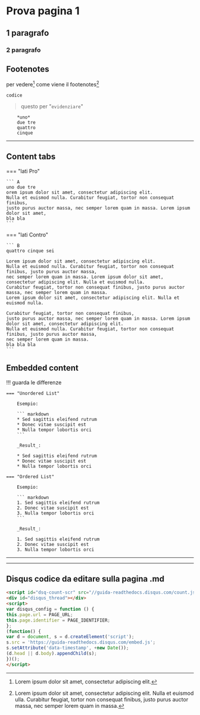 # Prova pagina 1

## 1 paragrafo

### 2 paragrafo

## Footenotes

per vedere[^1] come viene il footenotes[^2]

[^1]: Lorem ipsum dolor sit amet, consectetur adipiscing elit.

[^2]: Lorem ipsum dolor sit amet, consectetur adipiscing elit. Nulla et euismod ulla. Curabitur feugiat, tortor non consequat finibus, justo purus auctor massa, nec semper lorem quam in massa.


   
`codice`

   
> questo per "`evidenziare`"
   ```  
       *uno*
       due tre 
       quattro
       cinque
   ```

---
   
## Content tabs
   
=== "lati Pro"

    ``` A
    uno due tre
    orem ipsum dolor sit amet, consectetur adipiscing elit. 
    Nulla et euismod nulla. Curabitur feugiat, tortor non consequat finibus, 
    justo purus auctor massa, nec semper lorem quam in massa. Lorem ipsum dolor sit amet,
    bla bla
    ```

=== "lati Contro"

    ``` B
    quattro cinque sei
  
    Lorem ipsum dolor sit amet, consectetur adipiscing elit. 
    Nulla et euismod nulla. Curabitur feugiat, tortor non consequat finibus, justo purus auctor massa, 
    nec semper lorem quam in massa. Lorem ipsum dolor sit amet, consectetur adipiscing elit. Nulla et euismod nulla. 
    Curabitur feugiat, tortor non consequat finibus, justo purus auctor massa, nec semper lorem quam in massa. 
    Lorem ipsum dolor sit amet, consectetur adipiscing elit. Nulla et euismod nulla. 
    
    Curabitur feugiat, tortor non consequat finibus, 
    justo purus auctor massa, nec semper lorem quam in massa. Lorem ipsum dolor sit amet, consectetur adipiscing elit. 
    Nulla et euismod nulla. Curabitur feugiat, tortor non consequat finibus, justo purus auctor massa, 
    nec semper lorem quam in massa. 
    bla bla bla
    ```

   
## Embedded content
   
!!! guarda le differenze

    === "Unordered List"

        Esempio:

        ``` markdown
        * Sed sagittis eleifend rutrum
        * Donec vitae suscipit est
        * Nulla tempor lobortis orci
        ```

        _Result_:

        * Sed sagittis eleifend rutrum
        * Donec vitae suscipit est
        * Nulla tempor lobortis orci

    === "Ordered List"

        Esempio:

        ``` markdown
        1. Sed sagittis eleifend rutrum
        2. Donec vitae suscipit est
        3. Nulla tempor lobortis orci
        ```

        _Result_:

        1. Sed sagittis eleifend rutrum
        2. Donec vitae suscipit est
        3. Nulla tempor lobortis orci

   
---
   
---
   
## Disqus codice da editare sulla pagina .md
   
``` html
<script id="dsq-count-scr" src="//guida-readthedocs.disqus.com/count.js" async></script>
<div id="disqus_thread"></div>
<script>
var disqus_config = function () {
this.page.url = PAGE_URL;  
this.page.identifier = PAGE_IDENTIFIER; 
};
(function() { 
var d = document, s = d.createElement('script');
s.src = 'https://guida-readthedocs.disqus.com/embed.js';
s.setAttribute('data-timestamp', +new Date());
(d.head || d.body).appendChild(s);
})();
</script>
```

   
<script id="dsq-count-scr" src="//guida-readthedocs.disqus.com/count.js" async></script>
<div id="disqus_thread"></div>
<script>
var disqus_config = function () {
this.page.url = PAGE_URL;  
this.page.identifier = PAGE_IDENTIFIER; 
};
(function() { 
var d = document, s = d.createElement('script');
s.src = 'https://guida-readthedocs.disqus.com/embed.js';
s.setAttribute('data-timestamp', +new Date());
(d.head || d.body).appendChild(s);
})();
</script>

   


